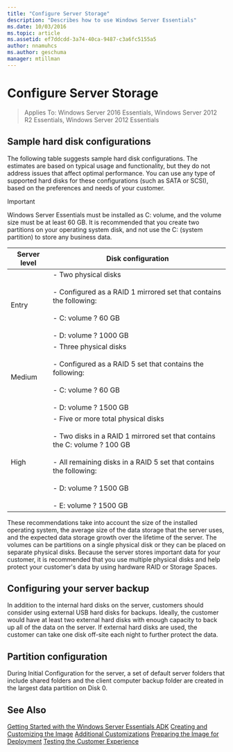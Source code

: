 ```yaml
---
title: "Configure Server Storage"
description: "Describes how to use Windows Server Essentials"
ms.date: 10/03/2016
ms.topic: article
ms.assetid: ef7ddcdd-3a74-40ca-9487-c3a6fc5155a5
author: nnamuhcs
ms.author: geschuma
manager: mtillman
---
```


# Configure Server Storage

>Applies To: Windows Server 2016 Essentials, Windows Server 2012 R2 Essentials, Windows Server 2012 Essentials

## Sample hard disk configurations
 The following table suggests sample hard disk configurations. The estimates are based on typical usage and functionality, but they do not address issues that affect optimal performance. You can use any type of supported hard disks for these configurations (such as SATA or SCSI), based on the preferences and needs of your customer.

> [!IMPORTANT]
>   Windows Server Essentials must be installed as C: volume, and the volume size must be at least 60 GB. It is recommended that you create two partitions on your operating system disk, and not use the C: (system partition) to store any business data.

|Server level|Disk configuration|
|------------------|------------------------|
|Entry|- Two physical disks<br /><br /> - Configured as a RAID 1 mirrored set that contains the following:<br /><br /> - C: volume  ? 60 GB<br /><br /> - D: volume  ? 1000 GB|
|Medium|- Three physical disks<br /><br /> - Configured as a RAID 5 set that contains the following:<br /><br /> - C: volume  ? 60 GB<br /><br /> - D: volume  ? 1500 GB|
|High|- Five or more total physical disks<br /><br /> - Two disks in a RAID 1 mirrored set that contains the C: volume  ? 100 GB<br /><br /> - All remaining disks in a RAID 5 set that contains the following:<br /><br /> - D: volume  ? 1500 GB<br /><br /> - E: volume  ? 1500 GB|

 These recommendations take into account the size of the installed operating system, the average size of the data storage that the server uses, and the expected data storage growth over the lifetime of the server. The volumes can be partitions on a single physical disk or they can be placed on separate physical disks. Because the server stores important data for your customer, it is recommended that you use multiple physical disks and help protect your customer's data by using hardware RAID or Storage Spaces.

## Configuring your server backup
 In addition to the internal hard disks on the server, customers should consider using external USB hard disks for backups. Ideally, the customer would have at least two external hard disks with enough capacity to back up all of the data on the server. If external hard disks are used, the customer can take one disk off-site each night to further protect the data.

## Partition configuration
 During Initial Configuration for the server, a set of default server folders that include shared folders and the client computer backup folder are created in the largest data partition on Disk 0.

## See Also

 [Getting Started with the Windows Server Essentials ADK](Getting-Started-with-the-Windows-Server-Essentials-ADK.md)
 [Creating and Customizing the Image](Creating-and-Customizing-the-Image.md)
 [Additional Customizations](Additional-Customizations.md)
 [Preparing the Image for Deployment](Preparing-the-Image-for-Deployment.md)
 [Testing the Customer Experience](Testing-the-Customer-Experience.md)

